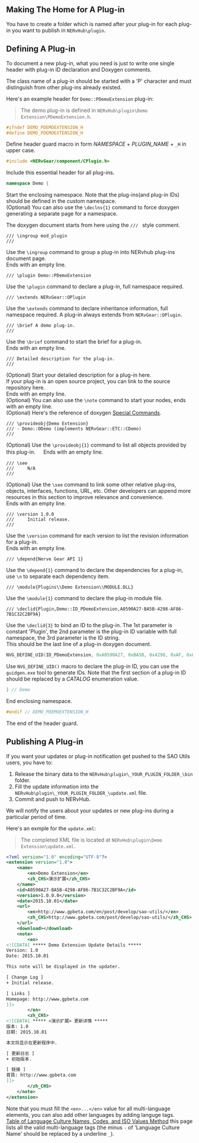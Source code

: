 ## Making The Home for A Plug-in

You have to create a folder which is named after your plug-in for each plug-in you want to publish in `NERvHub\plugin`.

## Defining A Plug-in

To document a new plug-in, what you need is just to write one single header with plug-in ID declaration and Doxygen comments.

The class name of a plug-in should be started with a 'P' character and must distinguish from other plug-ins already existed.

Here's an example header for `Demo::PDemoExtension` plug-in:

> The demo plug-in is defined in `NERvHub\plugin\Demo Extension\PDemoExtension.h`.

```CPP
#ifndef DEMO_PDEMOEXTENSION_H
#define DEMO_PDEMOEXTENSION_H
```
Define header guard macro in form _NAMESPACE_ + _PLUGIN_NAME_ + `_H` in upper case.
```CPP
#include <NERvGear/component/CPlugin.h>
```
Include this essential header for all plug-ins.
```CPP
namespace Demo {
```
Start the enclosing namespace. Note that the plug-ins(and plug-in IDs) should be defined in the custom namespace.  
(Optional) You can also use the `\declns{1}` command to force doxygen generating a separate page for a namespace.

The doxygen document starts from here using the `/// ` style comment.
```
/// \ingroup mod_plugin
///
```
Use the `\ingroup` command to group a plug-in into NERvhub plug-ins document page.  
Ends with an empty line.
```
/// \plugin Demo::PDemoExtension
```
Use the `\plugin` command to declare a plug-in, full namespace required.
```
/// \extends NERvGear::OPlugin
```
Use the `\extends` command to declare inheritance information, full namespace required. A plug-in always extends from `NERvGear::OPlugin`.
```
/// \brief A demo plug-in.
///
```
Use the `\brief` command to start the brief for a plug-in.  
Ends with an empty line.
```
/// Detailed description for the plug-in.
///
```
(Optional) Start your detailed description for a plug-in here.  
If your plug-in is an open source project, you can link to the source repository here.  
Ends with an empty line.  
(Optional) You can also use the `\note` command to start your nodes, ends with an empty line.  
(Optional) Here's the reference of doxygen [Special Commands](http://www.stack.nl/~dimitri/doxygen/manual/commands.html).
```
/// \provideobj{Demo Extension}
/// - Demo::ODemo (implements NERvGear::ETC::CDemo)
///
```
(Optional) Use the `\provideobj{1}` command to list all objects provided by this plug-in. 　
Ends with an empty line.
```
/// \see
///     N/A
///
```
(Optional) Use the `\see` command to link some other relative plug-ins, objects, interfaces, functions, URL, etc. Other developers can append more resources in this section to improve relevance and convenience.  
Ends with an empty line.
```
/// \version 1.0.0
///     Initial release.
///
```
Use the `\version` command for each version to list the revision information for a plug-in.  
Ends with an empty line.
```
/// \depend{Nerve Gear API 1}
```
Use the `\depend{1}` command to declare the dependencies for a plug-in, use `\n` to separate each dependency item.
```
/// \module{Plugins\\Demo Extension\\MODULE.DLL}
```
Use the `\module{1}` command to declare the plug-in module file.

```
/// \declid{Plugin,Demo::ID_PDemoExtension,A0590A27-BA5B-4298-AF86-7B1C32C2BF9A}
```
Use the `\declid{3}` to bind an ID to the plug-in. The 1st parameter is constant 'Plugin', the 2nd parameter is the plug-in ID variable with full namespace, the 3rd parameter is the ID string.  
This should be the last line of a plug-in doxygen document.
```CPP
NVG_DEFINE_UID(ID_PDemoExtension, 0xA0590A27, 0xBA5B, 0x4298, 0xAF, 0x86, 0x7B, 0x1C, 0x32, 0xC2, 0xBF, 0x9A); ///< A0590A27-BA5B-4298-AF86-7B1C32C2BF9A
```
Use `NVG_DEFINE_UID()` macro to declare the plug-in ID, you can use the `guidgen.exe` tool to generate IDs. Note that the first section of a plug-in ID should be replaced by a _CATALOG_ enumeration value.
```CPP
} // Demo
```
End enclosing namespace.
```CPP
#endif // DEMO_PDEMOEXTENSION_H
```
The end of the header guard.

## Publishing A Plug-in

If you want your updates or plug-in notification get pushed to the SAO Utils users, you have to:

1. Release the binary data to the `NERvHub\plugin\_YOUR_PLUGIN_FOLDER_\bin` folder.
2. Fill the update information into the `NERvHub\plugin\_YOUR_PLUGIN_FOLDER_\update.xml` file.
3. Commit and push to NERvHub.

We will notify the users about your updates or new plug-ins during a particular period of time.

Here's an exmple for the `update.xml`:

> The completed XML file is located at `NERvHub\plugin\Demo Extension\update.xml`.

```xml
<?xml version="1.0" encoding="UTF-8"?>
<extension version="1.0">
    <name>
        <en>Demo Extension</en>
        <zh_CHS>演示扩展</zh_CHS>
    </name>
    <id>A0590A27-BA5B-4298-AF86-7B1C32C2BF9A</id>
    <version>1.0.0.0</version>
    <date>2015.10.01</date>
    <url>
        <en>http://www.gpbeta.com/en/post/develop/sao-utils/</en>
        <zh_CHS>http://www.gpbeta.com/post/develop/sao-utils/</zh_CHS>
    </url>
    <download></download>
    <note>
        <en>
<![CDATA[ ***** Demo Extension Update Details *****
Version: 1.0
Date: 2015.10.01

This note will be displayed in the updater.

[ Change Log ]
+ Initial release.

[ Links ]
Homepage: http://www.gpbeta.com
]]>
        </en>
        <zh_CHS>
<![CDATA[ ***** <演示扩展> 更新详情 *****
版本: 1.0
日期: 2015.10.01

本文将显示在更新程序中.

[ 更新日志 ]
+ 初始版本.

[ 链接 ]
首頁: http://www.gpbeta.com
]]>
        </zh_CHS>
    </note>
</extension>
```
Note that you must fill the `<en>...</en>` value for all multi-language elements, you can also add other languages by adding languge tags.  
[Table of Language Culture Names, Codes, and ISO Values Method](https://msdn.microsoft.com/en-us/library/ee825488) this page lists all the valid multi-language tags (the minus `-` of 'Language Culture Name' should be replaced by a underline `_`).
